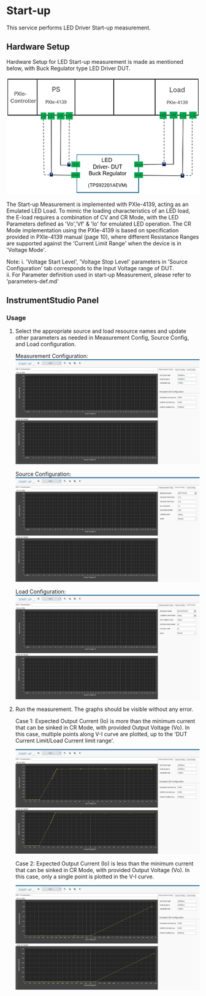 # Start-up
This service performs LED Driver Start-up measurement.

## Hardware Setup

   Hardware Setup for LED Start-up measurement is made as mentioned below, with Buck Regulator type LED Driver DUT. 
   
   ![alt text](https://github.com/NI-Measurement-Plug-Ins/pmic-labview/blob/main/docs/measurements/meas-images/LED_Driver/LED_Startup_HWSetup.png)
   
   The Start-up Measurement is implemented with PXIe-4139, acting as an Emulated LED Load. To mimic the loading characteristics of an LED load, the E-load requires a combination of CV and CR Mode, with the LED Parameters defined as 'Vo','Vf' & 'Io' for emulated LED operation. The CR Mode implementation using the PXIe-4139 is based on specification provided in PXIe-4139 manual (page 10), where different Resistance Ranges are supported against the 'Current Limit Range' when the device is in 'Voltage Mode'.

   Note: 
         i. 'Voltage Start Level', 'Voltage Stop Level' parameters in 'Source Configuration' tab corresponds to the Input Voltage range of DUT.   
         ii. For Parameter definition used in start-up Measurement, please refer to 'parameters-def.md'   

## InstrumentStudio Panel

### Usage

1. Select the appropriate source and load resource names and update other parameters as needed in Measurement Config, Source Config, and Load configuration.

   Measurement Configuration:
   ![alt text](https://github.com/NI-Measurement-Plug-Ins/pmic-labview/blob/main/docs/measurements/meas-images/LED_Driver/LED_Startup_MeasConfig.png)

   Source Configuration:   
   ![alt text](https://github.com/NI-Measurement-Plug-Ins/pmic-labview/blob/main/docs/measurements/meas-images/LED_Driver/LED_Startup_SourceConfig.png)

   Load Configuration:   
   ![alt text](https://github.com/NI-Measurement-Plug-Ins/pmic-labview/blob/main/docs/measurements/meas-images/LED_Driver/LED_Startup_LoadConfig.png)
    

2. Run the measurement. The graphs should be visible without any error.

   Case 1: Expected Output Current (Io) is more than the minimum current that can be sinked in CR Mode, with provided Output Voltage (Vo). In this case, multiple points along V-I curve are plotted, up to the 'DUT Current Limit/Load Current limit range'.
   
   ![alt text](https://github.com/NI-Measurement-Plug-Ins/pmic-labview/blob/main/docs/measurements/meas-images/LED_Driver/LED_Startup_Io_gt_Imin.png)

   Case 2: Expected Output Current (Io) is less than the minimum current that can be sinked in CR Mode, with provided Output Voltage (Vo). In this case, only a single point is plotted in the V-I curve.
   
   ![alt text](https://github.com/NI-Measurement-Plug-Ins/pmic-labview/blob/main/docs/measurements/meas-images/LED_Driver/LED_Startup_Io_lt_Imin.png)
   

   
